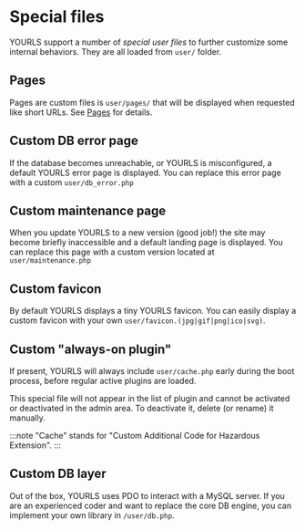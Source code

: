# Special files

YOURLS support a number of _special user files_ to further customize some internal behaviors.
They are all loaded from `user/` folder.

## Pages

Pages are custom files is `user/pages/` that will be displayed when requested like short URLs.
See [Pages](/docs/guide/extend/pages) for details.

## Custom DB error page

If the database becomes unreachable, or YOURLS is misconfigured, a default YOURLS error page is displayed.
You can replace this error page with a custom `user/db_error.php`

## Custom maintenance page

When you update YOURLS to a new version (good job!) the site may become briefly inaccessible and a default landing page is displayed.
You can replace this page with a custom version located at `user/maintenance.php`

## Custom favicon

By default YOURLS displays a tiny YOURLS favicon.
You can easily display a custom favicon with your own `user/favicon.(jpg|gif|png|ico|svg)`.

## Custom "always-on plugin"

If present, YOURLS will always include `user/cache.php` early during the boot process, before regular active plugins are loaded.

This special file will not appear in the list of plugin and cannot be activated or deactivated in the admin area. To deactivate it,
delete (or rename) it manually.

:::note
"Cache" stands for "Custom Additional Code for Hazardous Extension".
:::

## Custom DB layer

Out of the box, YOURLS uses PDO to interact with a MySQL server.
If you are an experienced coder and want to replace the core DB engine, you can implement your own library in `/user/db.php`.
